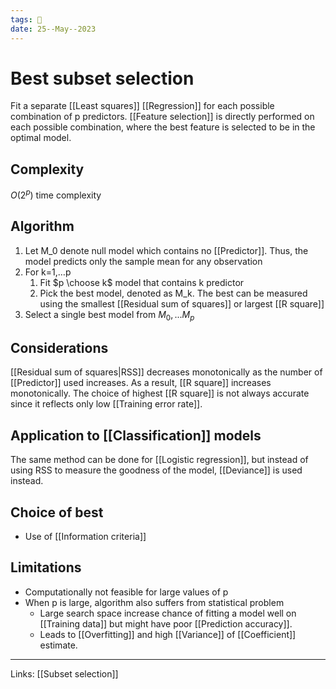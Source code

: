 ```yaml
---
tags: 🌱
date: 25--May--2023
---
```


# Best subset selection

Fit a separate [[Least squares]] [[Regression]] for each possible combination of p predictors. [[Feature selection]] is directly performed on each possible combination, where the best feature is selected to be in the optimal model.
## Complexity
$O(2^p)$ time complexity
## Algorithm
1. Let M_0 denote null model which contains no [[Predictor]]. Thus, the model predicts only the sample mean for any observation
2. For k=1,…p
    1. Fit $p \choose k$ model that contains k predictor
    2. Pick the best model, denoted as M_k. The best can be measured using the smallest [[Residual sum of squares]] or largest [[R square]]
3. Select a single best model from $M_0,...M_p$
## Considerations
[[Residual sum of squares|RSS]] decreases monotonically as the number of [[Predictor]] used increases. As a result, [[R square]] increases monotonically. The choice of highest [[R square]] is not always accurate since it reflects only low [[Training error rate]].
## Application to [[Classification]] models
The same method can be done for [[Logistic regression]], but instead of using RSS to measure the goodness of the model, [[Deviance]] is used instead.
## Choice of best
- Use of [[Information criteria]]
## Limitations
- Computationally not feasible for large values of p
- When p is large, algorithm also suffers from statistical problem
    - Large search space increase chance of fitting a model well on [[Training data]] but might have poor [[Prediction accuracy]].
    - Leads to [[Overfitting]] and high [[Variance]] of [[Coefficient]] estimate.
---
Links: [[Subset selection]]